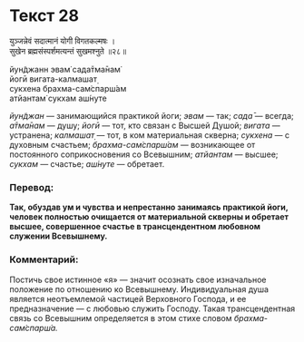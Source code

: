 # Текст 28

युञ्जन्नेवं सदात्मानं योगी विगतकल्मषः ।  
सुखेन ब्रह्मसंस्पर्शमत्यन्तं सुखमश्नुते ॥२८॥

йун̃джанн эвам̇ сада̄тма̄нам̇  
йогӣ вигата-калмашат̣  
сукхена брахма-сам̇спарш́ам  
атйантам̇ сукхам аш́нуте

_йун̃джан_ — занимающийся практикой йоги; _эвам_ — так; _сада̄_ — всегда; _а̄тма̄нам_ — душу; _йогӣ_ — тот, кто связан с Высшей Душой; _вигата_ — устранена; _калмашат̣_ — тот, в ком материальная скверна; _сукхена_ — с духовным счастьем; _брахма-сам̇спарш́ам_ — возникающее от постоянного соприкосновения со Всевышним; _атйантам_ — высшее; _сукхам_ — счастье; _аш́нуте_ — обретает.

### Перевод:

**Так, обуздав ум и чувства и непрестанно занимаясь практикой йоги, человек полностью очищается от материальной скверны и обретает высшее, совершенное счастье в трансцендентном любовном служении Всевышнему.**

### Комментарий:

Постичь свое истинное «я» — значит осознать свое изначальное положение по отношению ко Всевышнему. Индивидуальная душа является неотъемлемой частицей Верховного Господа, и ее предназначение — с любовью служить Господу. Такая трансцендентная связь со Всевышним определяется в этом стихе словом _брахма-сам̇спарш́а._